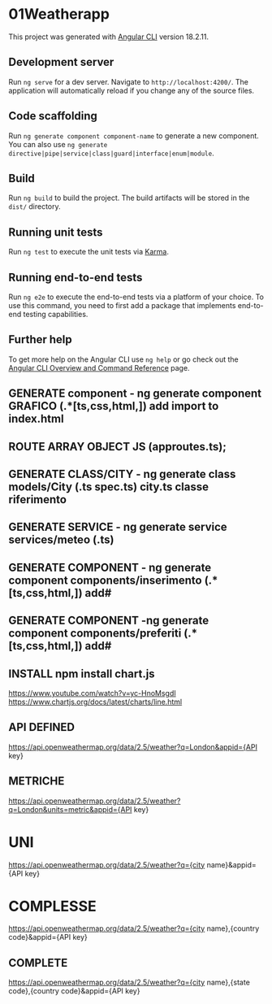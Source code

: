 # 01Weatherapp

This project was generated with [Angular CLI](https://github.com/angular/angular-cli) version 18.2.11.

## Development server

Run `ng serve` for a dev server. Navigate to `http://localhost:4200/`. The application will automatically reload if you change any of the source files.

## Code scaffolding

Run `ng generate component component-name` to generate a new component. You can also use `ng generate directive|pipe|service|class|guard|interface|enum|module`.

## Build

Run `ng build` to build the project. The build artifacts will be stored in the `dist/` directory.

## Running unit tests

Run `ng test` to execute the unit tests via [Karma](https://karma-runner.github.io).

## Running end-to-end tests

Run `ng e2e` to execute the end-to-end tests via a platform of your choice. To use this command, you need to first add a package that implements end-to-end testing capabilities.

## Further help

To get more help on the Angular CLI use `ng help` or go check out the [Angular CLI Overview and Command Reference](https://angular.dev/tools/cli) page.

## GENERATE component - ng generate component GRAFICO (.*[ts,css,html,]) add import to index.html
## ROUTE ARRAY OBJECT JS (approutes.ts); 
## GENERATE CLASS/CITY - ng generate class models/City (.ts spec.ts) city.ts classe riferimento 
## GENERATE SERVICE - ng generate service services/meteo (.ts)
## GENERATE COMPONENT - ng generate component components/inserimento (.*[ts,css,html,]) add#
## GENERATE COMPONENT -ng generate component components/preferiti (.*[ts,css,html,]) add#
## INSTALL npm install chart.js
 https://www.youtube.com/watch?v=yc-HnoMsgdI
 https://www.chartjs.org/docs/latest/charts/line.html
## API DEFINED
https://api.openweathermap.org/data/2.5/weather?q=London&appid={API key}
## METRICHE
https://api.openweathermap.org/data/2.5/weather?q=London&units=metric&appid={API key}
# UNI
https://api.openweathermap.org/data/2.5/weather?q={city name}&appid={API key}
# COMPLESSE
https://api.openweathermap.org/data/2.5/weather?q={city name},{country code}&appid={API key}
## COMPLETE
https://api.openweathermap.org/data/2.5/weather?q={city name},{state code},{country code}&appid={API key}
